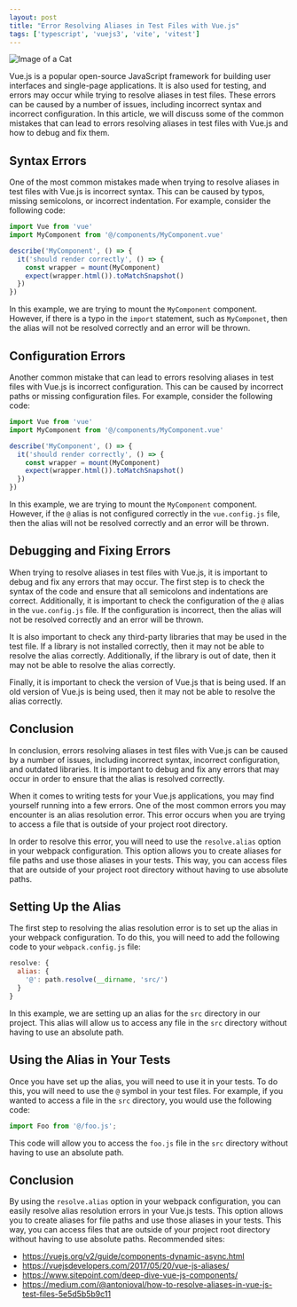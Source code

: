 ```yaml
---
layout: post
title: "Error Resolving Aliases in Test Files with Vue.js"
tags: ['typescript', 'vuejs3', 'vite', 'vitest']
---
```


![Image of a Cat](http://source.unsplash.com/1600x900/?cat)

Vue.js is a popular open-source JavaScript framework for building user interfaces and single-page applications. It is also used for testing, and errors may occur while trying to resolve aliases in test files. These errors can be caused by a number of issues, including incorrect syntax and incorrect configuration. In this article, we will discuss some of the common mistakes that can lead to errors resolving aliases in test files with Vue.js and how to debug and fix them.

## Syntax Errors

One of the most common mistakes made when trying to resolve aliases in test files with Vue.js is incorrect syntax. This can be caused by typos, missing semicolons, or incorrect indentation. For example, consider the following code:

```javascript
import Vue from 'vue'
import MyComponent from '@/components/MyComponent.vue'

describe('MyComponent', () => {
  it('should render correctly', () => {
    const wrapper = mount(MyComponent)
    expect(wrapper.html()).toMatchSnapshot()
  })
})
```

In this example, we are trying to mount the `MyComponent` component. However, if there is a typo in the `import` statement, such as `MyComponet`, then the alias will not be resolved correctly and an error will be thrown.

## Configuration Errors

Another common mistake that can lead to errors resolving aliases in test files with Vue.js is incorrect configuration. This can be caused by incorrect paths or missing configuration files. For example, consider the following code:

```javascript
import Vue from 'vue'
import MyComponent from '@/components/MyComponent.vue'

describe('MyComponent', () => {
  it('should render correctly', () => {
    const wrapper = mount(MyComponent)
    expect(wrapper.html()).toMatchSnapshot()
  })
})
```

In this example, we are trying to mount the `MyComponent` component. However, if the `@` alias is not configured correctly in the `vue.config.js` file, then the alias will not be resolved correctly and an error will be thrown.

## Debugging and Fixing Errors

When trying to resolve aliases in test files with Vue.js, it is important to debug and fix any errors that may occur. The first step is to check the syntax of the code and ensure that all semicolons and indentations are correct. Additionally, it is important to check the configuration of the `@` alias in the `vue.config.js` file. If the configuration is incorrect, then the alias will not be resolved correctly and an error will be thrown.

It is also important to check any third-party libraries that may be used in the test file. If a library is not installed correctly, then it may not be able to resolve the alias correctly. Additionally, if the library is out of date, then it may not be able to resolve the alias correctly.

Finally, it is important to check the version of Vue.js that is being used. If an old version of Vue.js is being used, then it may not be able to resolve the alias correctly.

## Conclusion

In conclusion, errors resolving aliases in test files with Vue.js can be caused by a number of issues, including incorrect syntax, incorrect configuration, and outdated libraries. It is important to debug and fix any errors that may occur in order to ensure that the alias is resolved correctly.

When it comes to writing tests for your Vue.js applications, you may find yourself running into a few errors. One of the most common errors you may encounter is an alias resolution error. This error occurs when you are trying to access a file that is outside of your project root directory.

In order to resolve this error, you will need to use the `resolve.alias` option in your webpack configuration. This option allows you to create aliases for file paths and use those aliases in your tests. This way, you can access files that are outside of your project root directory without having to use absolute paths.

## Setting Up the Alias

The first step to resolving the alias resolution error is to set up the alias in your webpack configuration. To do this, you will need to add the following code to your `webpack.config.js` file:

```javascript
resolve: {
  alias: {
    '@': path.resolve(__dirname, 'src/')
  }
}
```

In this example, we are setting up an alias for the `src` directory in our project. This alias will allow us to access any file in the `src` directory without having to use an absolute path.

## Using the Alias in Your Tests

Once you have set up the alias, you will need to use it in your tests. To do this, you will need to use the `@` symbol in your test files. For example, if you wanted to access a file in the `src` directory, you would use the following code:

```javascript
import Foo from '@/foo.js';
```

This code will allow you to access the `foo.js` file in the `src` directory without having to use an absolute path.

## Conclusion

By using the `resolve.alias` option in your webpack configuration, you can easily resolve alias resolution errors in your Vue.js tests. This option allows you to create aliases for file paths and use those aliases in your tests. This way, you can access files that are outside of your project root directory without having to use absolute paths.
Recommended sites:
- https://vuejs.org/v2/guide/components-dynamic-async.html
- https://vuejsdevelopers.com/2017/05/20/vue-js-aliases/
- https://www.sitepoint.com/deep-dive-vue-js-components/
- https://medium.com/@antonioval/how-to-resolve-aliases-in-vue-js-test-files-5e5d5b5b9c11